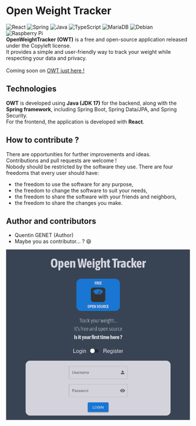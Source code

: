 # Open Weight Tracker
![React](https://img.shields.io/badge/react-%2320232a.svg?style=for-the-badge&logo=react&logoColor=%2361DAFB)
![Spring](https://img.shields.io/badge/spring-%236DB33F.svg?style=for-the-badge&logo=spring&logoColor=white)
![Java](https://img.shields.io/badge/java-%23ED8B00.svg?style=for-the-badge&logo=openjdk&logoColor=white)
![TypeScript](https://img.shields.io/badge/typescript-%23007ACC.svg?style=for-the-badge&logo=typescript&logoColor=white)
![MariaDB](https://img.shields.io/badge/MariaDB-003545?style=for-the-badge&logo=mariadb&logoColor=white)
![Debian](https://img.shields.io/badge/Debian-D70A53?style=for-the-badge&logo=debian&logoColor=white)
![Raspberry Pi](https://img.shields.io/badge/-RaspberryPi-C51A4A?style=for-the-badge&logo=Raspberry-Pi)
<br>
**OpenWeightTracker (OWT)** is a free and open-source application released under the Copyleft license.
<br>It provides a simple and user-friendly way to track your weight while respecting your data and privacy.
<br><br>Coming soon on [OWT just here !](https://owt.quentingenet.fr) 
## Technologies

**OWT** is developed using **Java (JDK 17)** for the backend, along with the **Spring framework**, including Spring Boot, Spring Data/JPA, and Spring Security.
<br>For the frontend, the application is developed with **React**.

## How to contribute ?
There are opportunities for further improvements and ideas.
<br>Contributions and pull requests are welcome ! 
<br>
Nobody should be restricted by the software they use. There are four freedoms that every user should have:
- the freedom to use the software for any purpose,
- the freedom to change the software to suit your needs,
- the freedom to share the software with your friends and neighbors,
- the freedom to share the changes you make.

## Author and contributors
* Quentin GENET (Author)
* Maybe you as contributor... ? 😄

![OWT preview](https://github.com/quentingenet/owt/blob/main/owt_preview.png)
